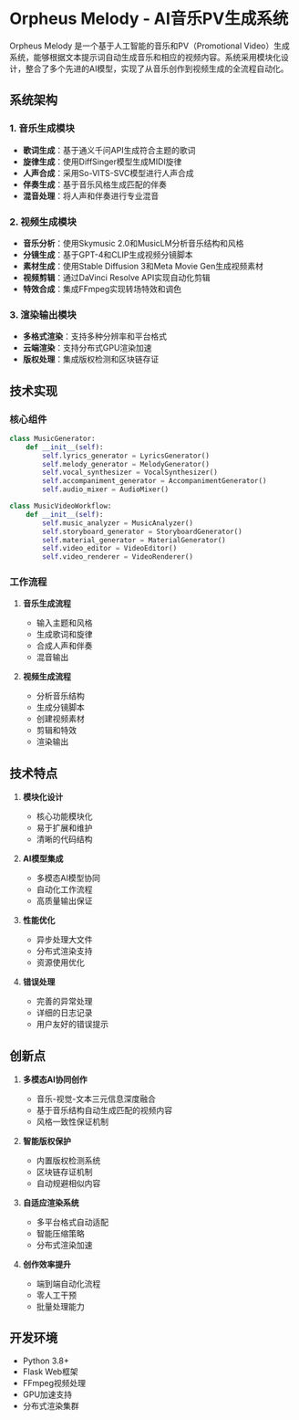 # Orpheus Melody - AI音乐PV生成系统

Orpheus Melody 是一个基于人工智能的音乐和PV（Promotional Video）生成系统，能够根据文本提示词自动生成音乐和相应的视频内容。系统采用模块化设计，整合了多个先进的AI模型，实现了从音乐创作到视频生成的全流程自动化。

## 系统架构

### 1. 音乐生成模块
- **歌词生成**：基于通义千问API生成符合主题的歌词
- **旋律生成**：使用DiffSinger模型生成MIDI旋律
- **人声合成**：采用So-VITS-SVC模型进行人声合成
- **伴奏生成**：基于音乐风格生成匹配的伴奏
- **混音处理**：将人声和伴奏进行专业混音

### 2. 视频生成模块
- **音乐分析**：使用Skymusic 2.0和MusicLM分析音乐结构和风格
- **分镜生成**：基于GPT-4和CLIP生成视频分镜脚本
- **素材生成**：使用Stable Diffusion 3和Meta Movie Gen生成视频素材
- **视频剪辑**：通过DaVinci Resolve API实现自动化剪辑
- **特效合成**：集成FFmpeg实现转场特效和调色

### 3. 渲染输出模块
- **多格式渲染**：支持多种分辨率和平台格式
- **云端渲染**：支持分布式GPU渲染加速
- **版权处理**：集成版权检测和区块链存证

## 技术实现

### 核心组件
```python
class MusicGenerator:
    def __init__(self):
        self.lyrics_generator = LyricsGenerator()
        self.melody_generator = MelodyGenerator()
        self.vocal_synthesizer = VocalSynthesizer()
        self.accompaniment_generator = AccompanimentGenerator()
        self.audio_mixer = AudioMixer()

class MusicVideoWorkflow:
    def __init__(self):
        self.music_analyzer = MusicAnalyzer()
        self.storyboard_generator = StoryboardGenerator()
        self.material_generator = MaterialGenerator()
        self.video_editor = VideoEditor()
        self.video_renderer = VideoRenderer()
```

### 工作流程
1. **音乐生成流程**
   - 输入主题和风格
   - 生成歌词和旋律
   - 合成人声和伴奏
   - 混音输出

2. **视频生成流程**
   - 分析音乐结构
   - 生成分镜脚本
   - 创建视频素材
   - 剪辑和特效
   - 渲染输出

## 技术特点

1. **模块化设计**
   - 核心功能模块化
   - 易于扩展和维护
   - 清晰的代码结构

2. **AI模型集成**
   - 多模态AI模型协同
   - 自动化工作流程
   - 高质量输出保证

3. **性能优化**
   - 异步处理大文件
   - 分布式渲染支持
   - 资源使用优化

4. **错误处理**
   - 完善的异常处理
   - 详细的日志记录
   - 用户友好的错误提示

## 创新点

1. **多模态AI协同创作**
   - 音乐-视觉-文本三元信息深度融合
   - 基于音乐结构自动生成匹配的视频内容
   - 风格一致性保证机制

2. **智能版权保护**
   - 内置版权检测系统
   - 区块链存证机制
   - 自动规避相似内容

3. **自适应渲染系统**
   - 多平台格式自动适配
   - 智能压缩策略
   - 分布式渲染加速

4. **创作效率提升**
   - 端到端自动化流程
   - 零人工干预
   - 批量处理能力

## 开发环境

- Python 3.8+
- Flask Web框架
- FFmpeg视频处理
- GPU加速支持
- 分布式渲染集群 